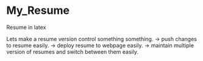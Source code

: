 # My_Resume
Resume in latex

Lets make a resume version control something something.
-> push changes to resume easily.
-> deploy resume to webpage easily.
-> maintain multiple version of resumes and switch between them easily.

